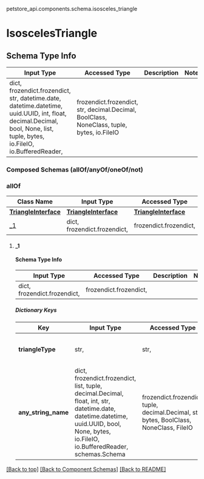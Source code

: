 <a name="top"></a>
petstore_api.components.schema.isosceles_triangle
# IsoscelesTriangle

## Schema Type Info
Input Type | Accessed Type | Description | Notes
------------ | ------------- | ------------- | -------------
dict, frozendict.frozendict, str, datetime.date, datetime.datetime, uuid.UUID, int, float, decimal.Decimal, bool, None, list, tuple, bytes, io.FileIO, io.BufferedReader,  | frozendict.frozendict, str, decimal.Decimal, BoolClass, NoneClass, tuple, bytes, io.FileIO |  |

### Composed Schemas (allOf/anyOf/oneOf/not)
### allOf
Class Name | Input Type | Accessed Type | Description | Notes
------------- | ------------- | ------------- | ------------- | -------------
[**TriangleInterface**](triangle_interface.TriangleInterface.md) | [**TriangleInterface**](triangle_interface.TriangleInterface.md) | [**TriangleInterface**](triangle_interface.TriangleInterface.md) |  |
[_1](#_1) | dict, frozendict.frozendict,  | frozendict.frozendict,  |  |

1. #### _1
   #### Schema Type Info
   | Input Type | Accessed Type | Description | Notes |
   | ------------ | ------------- | ------------- | ------------- |
   |dict, frozendict.frozendict,  | frozendict.frozendict,  |  ||
   ##### Dictionary Keys
   | Key | Input Type | Accessed Type | Description | Notes |
   | ------------ | ------------- | ------------- | ------------- | ------------- |
   | **triangleType** | str,  | str,  |  | [optional] must be one of ["IsoscelesTriangle", ] |
   | **any_string_name** | dict, frozendict.frozendict, list, tuple, decimal.Decimal, float, int, str, datetime.date, datetime.datetime, uuid.UUID, bool, None, bytes, io.FileIO, io.BufferedReader, schemas.Schema | frozendict.frozendict, tuple, decimal.Decimal, str, bytes, BoolClass, NoneClass, FileIO | any string name can be used but the value must be the correct type | [optional] |

[[Back to top]](#top) [[Back to Component Schemas]](../../../README.md#Component-Schemas) [[Back to README]](../../../README.md)
